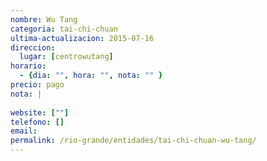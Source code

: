 ```yaml
---
nombre: Wu Tang
categoria: tai-chi-chuan
ultima-actualizacion: 2015-07-16
direccion: 
  lugar: [centrowutang]
horario: 
  - {dia: "", hora: "", nota: "" }
precio: pago
nota: | 
  
website: [""]
telefono: []
email: 
permalink: /rio-grande/entidades/tai-chi-chuan-wu-tang/
---
```


